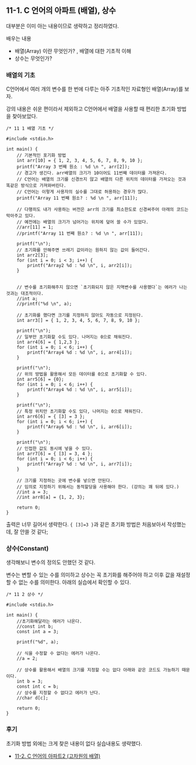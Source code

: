 ## 11-1. C 언어의 아파트 (배열), 상수

대부분은 이미 아는 내용이므로 생략하고 정리하였다.

배우는 내용

- 배열(Array) 이란 무엇인가? , 배열에 대한 기초적 이해
- 상수는 무엇인가?

### 배열의 기초

C언어에서 여러 개의 변수를 한 번에 다루는 아주 기초적인 자료형인 배열(Array)를 보자.

강의 내용은 쉬운 편이라서 제외하고 C언어에서 배열을 사용할 때 편리한 초기화 방법을 찾아보았다.

```
/* 11 1 배열 기초 */

#include <stdio.h>

int main() {
	// 기본적인 포기화 방법
	int arr[10] = { 1, 2, 3, 4, 5, 6, 7, 8, 9, 10 };
	printf("Array 3 번째 원소 : %d \n ", arr[2]);
	// 경고가 생긴다. arr배열의 크기가 10이어도 11번째 데이터를 가져온다.
	// C언어는 배열의 크기를 신경쓰지 않고 배열의 다른 위치의 데이터를 가져오는 것과 똑같은 방식으로 가져와버린다.
	// C언어는 이렇게 사용자의 실수를 그대로 허용하는 경우가 많다.
	printf("Array 11 번째 원소? : %d \n ", arr[11]);

	// 다행히도 내가 사용하는 버전은 arr의 크기를 최소한도로 신경써주어 아래의 코드는 막아주고 있다.
	// 예전에는 배열의 크기가 넘어가는 위치에 덮어 쓸 수가 있었다.
	//arr[11] = 1;
	//printf("Array 11 번째 원소? : %d \n ", arr[11]);

	printf("\n");
	// 초기화를 안해주면 쓰레기 값이라는 원하지 않는 값이 들어간다.
	int arr2[3];
	for (int i = 0; i < 3; i++) {
		printf("Array2 %d : %d \n", i, arr2[i]);
	}


	// 변수를 초기화해주지 않으면 `초기화되지 않은 지역변수를 사용했다`는 에러가 나는 것과는 대조적이다.
	//int a;
	//printf("%d \n", a);

	// 초기화를 했다면 크기를 지정하지 않아도 자동으로 지정된다.
	int arr3[] = { 1, 2, 3, 4, 5, 6, 7, 8, 9, 10 };

	printf("\n");
	// 일부만 초기화할 수도 있다. 나머지는 0으로 채워진다.
	int arr4[6] = { 1,2,3 };
	for (int i = 0; i < 6; i++) {
		printf("Array4 %d : %d \n", i, arr4[i]);
	}

	printf("\n");
	// 위의 방법을 활용해서 모든 데이터를 0으로 초기화할 수 있다.
	int arr5[6] = {0};
	for (int i = 0; i < 6; i++) {
		printf("Array4 %d : %d \n", i, arr5[i]);
	}

	printf("\n");
	// 특정 위치만 초기화할 수도 있다, 나머지는 0으로 채워진다.
	int arr6[6] = { [3] = 3 };
	for (int i = 0; i < 6; i++) {
		printf("Array6 %d : %d \n", i, arr6[i]);
	}

	printf("\n");
	// 인접한 값도 동시에 넣을 수 있다.
	int arr7[6] = { [3] = 3, 4 };
	for (int i = 0; i < 6; i++) {
		printf("Array7 %d : %d \n", i, arr7[i]);
	}

	// 크기를 지정하는 곳에 변수를 넣으면 안된다.
	// 임의로 지정하기 위해서는 동적할당을 사용해야 한다. (강의는 꽤 뒤에 있다.)
	//int a = 3;
	//int arr8[a] = {1, 2, 3};

	return 0;
}
```

출력은 너무 길어서 생략한다.
`{ [3]=3 }`과 같은 초기화 방법은 처음보아서 작성했는데, 잘 안쓸 것 같다;

### 상수(Constant)

생각해보니 변수의 정의도 안했던 것 같다.

변수는 변할 수 있는 수를 의미하고 상수는 꼭 초기화를 해주어야 하고 이후 값을 재설정할 수 없는 수를 의미한다. 아래의 실습에서 확인할 수 있다.

```
/* 11 2 상수 */

#include <stdio.h>

int main() {
	//초기화해달라는 에러가 나온다.
	//const int b;
	const int a = 3;

	printf("%d", a);

	// 식을 수정할 수 없다는 에러가 나온다.
	//a = 2;

	// 상수를 활용해서 배열의 크기를 지정할 수는 없다 아래와 같은 코드도 가능하기 때문이다.
	int b = 3;
	const int c = b;
	// 상수를 지정할 수 없다고 에러가 난다.
	//char d[c];

	return 0;
}
```

### 후기

초기화 방법 외에는 크게 찾은 내용이 없다 실습내용도 생략했다.

- [11-2. C 언어의 아파트2 (고차원의 배열)](./11-2.md)
